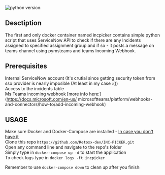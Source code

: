 ![python version](https://img.shields.io/badge/Python-3.9-informational)

## Desctiption

The first and only docker container named incpicker contains simple python script that uses ServiceNow API to check if there are any Incidents assigned to specified assignment group and if so - it posts a message on teams channel using pymsteams and teams Incoming Webhook.

## Prerequisites

Internal ServiceNow account (It's crutial since getting security token from sso provider is nearly imposible (At least in my case :())   
Access to the incidents table  
Ms Teams incoming webhook [more info here:](https://docs.microsoft.com/en-us/ microsoftteams/platform/webhooks-and-connectors/how-to/add-incoming-webhook)  

    
## USAGE
Make sure Docker and Docker-Compose are installed - [In case you don't have it](https://get.docker.com/)  
Clone this repo `https://github.com/Retoxx-dev/INC-PICKER.git`  
Open any command line and navigate to the repo's folder  
Simply type in `docker-compose up -d` to start the application  
To check logs type in `docker logs -ft incpicker `  
    
Remember to use `docker-compose down` to clean up after you finish